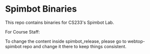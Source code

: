 # Spimbot Binaries

This repo contains binaries for CS233's Spimbot Lab.

For Course Staff:

To change the content inside spimbot_release, please go to webtop-spimbot repo and change it there to keep things consistent.
